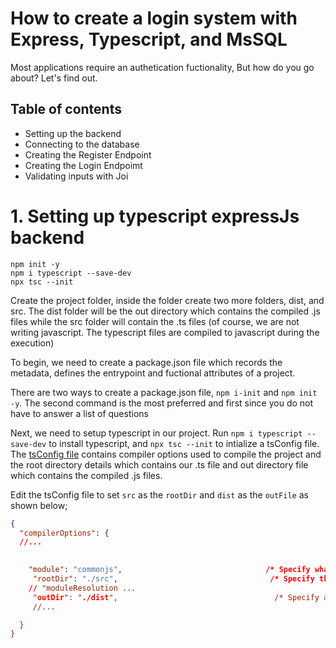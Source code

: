 # How to create a login system with Express, Typescript, and MsSQL
Most applications require an authetication fuctionality, But how do you go about? Let's find out.

## Table of contents
- Setting up the backend
- Connecting to the database
- Creating the Register Endpoint
- Creating the Login Endpoimt
- Validating inputs with Joi 

# 1. Setting up typescript expressJs backend
```
npm init -y
npm i typescript --save-dev
npx tsc --init
```
Create the project folder, inside the folder create two more folders, dist, and src. The dist folder will be the out directory which contains the compiled .js files while the src folder will contain the .ts files (of course, we are not writing javascript. The typescript files are compiled to javascript during the execution)

To begin, we need to create a package.json file which records the metadata, defines the entrypoint and fuctional attributes of a project.

There are two ways to create a package.json file, `npm i-init` and `npm init -y`. The second command is the most preferred and first since you do not have to answer a list of questions

Next, we need to setup typescript in our project. Run `npm i typescript --save-dev` to install typescript, and `npx tsc --init` to intialize a tsConfig file. The [tsConfig file](https://www.typescriptlang.org/docs/handbook/tsconfig-json.html#:~:text=The%20tsconfig.json%20file%20specifies,compiler%20flags%20enabled%20by%20default.) contains compiler options used to compile the project and  the root directory details which contains our .ts file and out directory file which contains the compiled .js files.

Edit the tsConfig file to set `src` as the `rootDir` and `dist` as the `outFile` as shown below;

```json
{
  "compilerOptions": {
  //...

  
    "module": "commonjs",                                /* Specify what module code is generated. */
     "rootDir": "./src",                                  /* Specify the root folder within your source files. */
    // "moduleResolution ...
     "outDir": "./dist",                                   /* Specify an output folder for all */
     //...

  }
}

```

